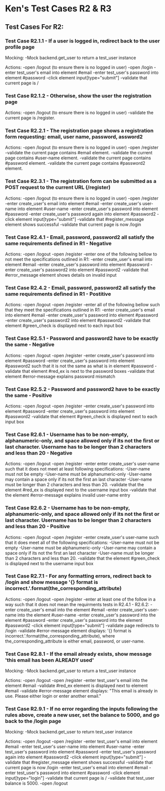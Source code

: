 # Ken's Test Cases R2 & R3 #

## Test Cases For R2: ##

### Test Case R2.1.1 - If a user is logged in, redirect back to the user profile page ###

Mocking:
-Mock backend.get_user to return a test_user instance

Actions:
-open /logout (to ensure there is no logged in user)
-open /login
-enter test_user's email into element #email
-enter test_user's password into element #password
-click element input[type="submit"]
-validate that current page is /

### Test Case R2.1.2 - Otherwise, show the user the registration page ###

Actions:
-open /logout (to ensure there is no logged in user)
-validate the current page is /register.

### Test Case R2.2.1 - The registration page shows a registration form requesting: email, user name, password, assword2 ###

Actions:
-open /logout (to ensure there is no logged in user)
-open /register
-validate the current page contains #email element.
-validate the current page contains #user-name element.
-validate the current page contains #password element.
-validate the current page contains #password2 element.

### Test Case R2.3.1 - The registration form can be submitted as a POST request to the current URL (/register) ###

Actions:
-open /logout (to ensure there is no logged in user)
-open /register
-enter create_user's email into element #email
-enter create_user's user-name into element #user-name
-enter create_user's password into element #password
-enter create_user's password again into element #password2
-click element input[type="submit"]
-validate that #register_message element shows successful
-validate that current page is now /login

### Test Case R2.4.1 - Email, password, password2 all satisfy the same requirements defined in R1 - Negative ###

Actions:
-open /logout
-open /register
-enter one of the following bellow to not meet the specifications outlined in R1:
-enter create_user's email into element #email
-enter create_user's password into element #password
-enter create_user's password2 into element #password2
-validate that #error_message element shows details on invalid input

### Test Case R2.4.2 - Email, password, password2 all satisfy the same requirements defined in R1 - Postitive ###

Actions:
-open /logout
-open /register
-enter all of the following bellow such that they meet the specifications outlined in R1:
-enter create_user's email into element #email
-enter create_user's password into element #password
-enter create_user's password2 into element #password2
-validate that element #green_check is displayed next to each input box

### Test Case R2.5.1 - Password and password2 have to be exactly the same - Negative ###

Actions:
-open /logout
-open /register
-enter create_user's password into element #password
-enter create_user's password into element #password2 such that it is not the same as what is in element #password
-validate that element #red_ex is next to the password boxes
-validate that element #error-message explains password mismatch

### Test Case R2.5.2 - Password and password2 have to be exactly the same - Positive ###

Actions:
-open /logout
-open /register
-enter create_user's password into element #password
-enter create_user's password into element #password2
-validate that element #green_check is displayed next to each input box

### Test Case R2.6.1 - Username has to be non-empty, alphanumeric-only, and space allowed only if its not the first or last character. Username has to be longer than 2 characters and less than 20 - Negative ###

Actions:
-open /logout
-open /register
-enter enter create_user's user-name such that it does not meet at least following specifications:
	-User-name must not be empty
	-User-name must be alphanumeric-only
	-User-name may contain a space only if its not the first an last character
	-User-name must be longer than 2 characters and less than 20.
-validate that the element #red_ex is displayed next to the username input box
-validate that the element #error-message explains invalid user-name entry

### Test Case R2.6.2 - Username has to be non-empty, alphanumeric-only, and space allowed only if its not the first or last character. Username has to be longer than 2 characters and less than 20 - Positive ###

Actions:
-open /logout
-open /register
-enter create_user's user-name such that it does meet all of the following specifications:
	-User-name must not be empty
	-User-name must be alphanumeric-only
	-User-name may contain a space only if its not the first an last character
	-User-name must be longer than 2 characters and less than 20.
-validate that the element #green_check is displayed next to the username input box


### Test Case R2.7.1 - For any formatting errors, redirect back to /login and show message '{} format is incorrect.'.format(the_corresponding_attribute) ###

Actions:
-open /logout
-open /register
-enter at least one of the follow in a way such that it does not mean the requirments tests in R2.4.1 - R2.6.2:
-enter create_user's email into the element #email
-enter create_user's user-name into the element #user-name
-enter create_user's password into the element #password
-enter create_user's password into the element #password2
-click element input[type="submit"]
-validate page redirects to /login
-validate #error-message element displays: '{} format is incorrect.'.format(the_corresponding_attribute), where the_corresponding_attribute is either email, password, or user-name.

### Test Case R2.8.1 - If the email already exists, show message 'this email has been ALREADY used' ###

Mocking:
-Mock backend.get_user to return a test_user instance

Actions:
-open /logout
-open /register
-enter test_user's email into the element #email
-validate #red_ex element is displayed next to element #email
-validate #error-message element displays: "This email is already in use. Please either login or enter another email."

### Test Case R2.9.1 - If no error regarding the inputs following the rules above, create a new user, set the balance to 5000, and go back to the /login page ###

Mocking:
-Mock backend.get_user to return test_user instance

Actions:
-open /logout
-open /register
-enter test_user's email into element #email
-enter test_user's user-name into element #user-name
-enter test_user's password into element #password
-enter test_user's password again into element #password2
-click element input[type="submit"]
-validate that #register_message element shows successful
-validate that current page is now /login
-enter test_user's email into element #email
-enter test_user's password into element #password
-click element input[type="login"]
-validate that current page is /
-validate that test_user balance is 5000.
-open /logout